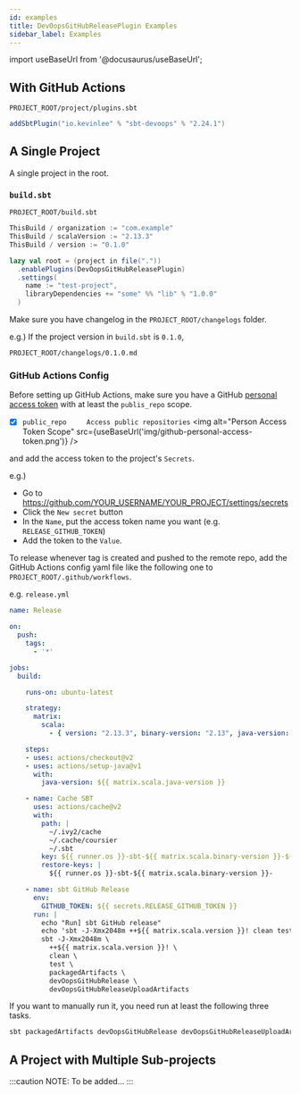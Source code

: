 ```yaml
---
id: examples
title: DevOopsGitHubReleasePlugin Examples
sidebar_label: Examples
---
```

import useBaseUrl from '@docusaurus/useBaseUrl';

## With GitHub Actions

`PROJECT_ROOT/project/plugins.sbt`
```scala
addSbtPlugin("io.kevinlee" % "sbt-devoops" % "2.24.1")
```

## A Single Project

A single project in the root.

### `build.sbt`

`PROJECT_ROOT/build.sbt`
```scala
ThisBuild / organization := "com.example"
ThisBuild / scalaVersion := "2.13.3"
ThisBuild / version := "0.1.0"

lazy val root = (project in file("."))
  .enablePlugins(DevOopsGitHubReleasePlugin)
  .settings(
    name := "test-project",
    libraryDependencies += "some" %% "lib" % "1.0.0"
  )
```

Make sure you have changelog in the `PROJECT_ROOT/changelogs` folder.

e.g.)
If the project version in `build.sbt` is `0.1.0`,

`PROJECT_ROOT/changelogs/0.1.0.md` 


### GitHub Actions Config
Before setting up GitHub Actions, make sure you have a GitHub 
[personal access token](https://github.com/settings/tokens) 
with at least the `publis_repo` scope.  
- [X] `public_repo     Access public repositories`
  <img alt="Person Access Token Scope" src={useBaseUrl('img/github-personal-access-token.png')} />

and add the access token to the project's `Secrets`.

e.g.)
* Go to https://github.com/YOUR_USERNAME/YOUR_PROJECT/settings/secrets
* Click the `New secret` button
* In the `Name`, put the access token name you want (e.g. `RELEASE_GITHUB_TOKEN`)
* Add the token to the `Value`.

To release whenever tag is created and pushed to the remote repo, 
add the GitHub Actions config yaml file like the following one to 
`PROJECT_ROOT/.github/workflows`.

e.g. `release.yml`
```yaml
name: Release

on:
  push:
    tags:
      - '*'

jobs:
  build:

    runs-on: ubuntu-latest

    strategy:
      matrix:
        scala:
          - { version: "2.13.3", binary-version: "2.13", java-version: "11" }

    steps:
    - uses: actions/checkout@v2
    - uses: actions/setup-java@v1
      with:
        java-version: ${{ matrix.scala.java-version }}

    - name: Cache SBT
      uses: actions/cache@v2
      with:
        path: |
          ~/.ivy2/cache
          ~/.cache/coursier
          ~/.sbt
        key: ${{ runner.os }}-sbt-${{ matrix.scala.binary-version }}-${{ hashFiles('**/*.sbt') }}-${{ hashFiles('**/build.properties') }}
        restore-keys: |
          ${{ runner.os }}-sbt-${{ matrix.scala.binary-version }}-

    - name: sbt GitHub Release
      env:
        GITHUB_TOKEN: ${{ secrets.RELEASE_GITHUB_TOKEN }}
      run: |
        echo "Run] sbt GitHub release"
        echo 'sbt -J-Xmx2048m ++${{ matrix.scala.version }}! clean test packagedArtifacts'
        sbt -J-Xmx2048m \
          ++${{ matrix.scala.version }}! \
          clean \
          test \
          packagedArtifacts \
          devOopsGitHubRelease \
          devOopsGitHubReleaseUploadArtifacts

```

If you want to manually run it, you need run at least the following three tasks.
```bash
sbt packagedArtifacts devOopsGitHubRelease devOopsGitHubReleaseUploadArtifacts
```

## A Project with Multiple Sub-projects
:::caution NOTE:
To be added...
:::
